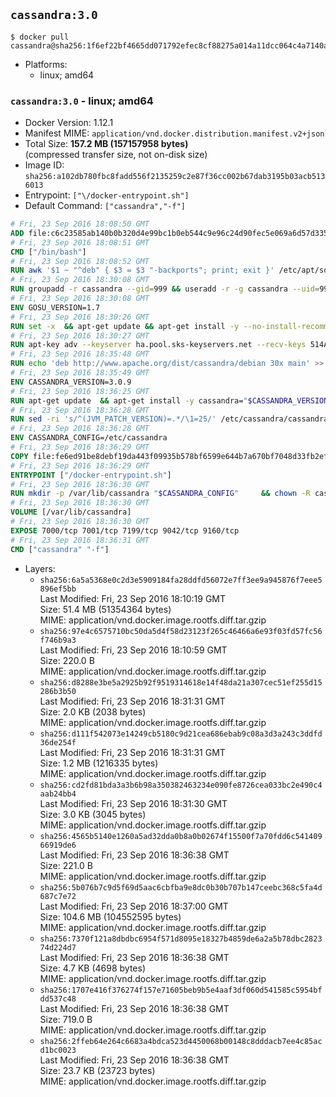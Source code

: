## `cassandra:3.0`

```console
$ docker pull cassandra@sha256:1f6ef22bf4665dd071792efec8cf88275a014a11dcc064c4a7140a577c52dbed
```

-	Platforms:
	-	linux; amd64

### `cassandra:3.0` - linux; amd64

-	Docker Version: 1.12.1
-	Manifest MIME: `application/vnd.docker.distribution.manifest.v2+json`
-	Total Size: **157.2 MB (157157958 bytes)**  
	(compressed transfer size, not on-disk size)
-	Image ID: `sha256:a102db780fbc8fadd556f2135259c2e87f36cc002b67dab3195b03acb5136013`
-	Entrypoint: `["\/docker-entrypoint.sh"]`
-	Default Command: `["cassandra","-f"]`

```dockerfile
# Fri, 23 Sep 2016 18:08:50 GMT
ADD file:c6c23585ab140b0b320d4e99bc1b0eb544c9e96c24d90fec5e069a6d57d335ca in / 
# Fri, 23 Sep 2016 18:08:51 GMT
CMD ["/bin/bash"]
# Fri, 23 Sep 2016 18:08:52 GMT
RUN awk '$1 ~ "^deb" { $3 = $3 "-backports"; print; exit }' /etc/apt/sources.list > /etc/apt/sources.list.d/backports.list
# Fri, 23 Sep 2016 18:30:08 GMT
RUN groupadd -r cassandra --gid=999 && useradd -r -g cassandra --uid=999 cassandra
# Fri, 23 Sep 2016 18:30:08 GMT
ENV GOSU_VERSION=1.7
# Fri, 23 Sep 2016 18:30:26 GMT
RUN set -x 	&& apt-get update && apt-get install -y --no-install-recommends ca-certificates wget && rm -rf /var/lib/apt/lists/* 	&& wget -O /usr/local/bin/gosu "https://github.com/tianon/gosu/releases/download/$GOSU_VERSION/gosu-$(dpkg --print-architecture)" 	&& wget -O /usr/local/bin/gosu.asc "https://github.com/tianon/gosu/releases/download/$GOSU_VERSION/gosu-$(dpkg --print-architecture).asc" 	&& export GNUPGHOME="$(mktemp -d)" 	&& gpg --keyserver ha.pool.sks-keyservers.net --recv-keys B42F6819007F00F88E364FD4036A9C25BF357DD4 	&& gpg --batch --verify /usr/local/bin/gosu.asc /usr/local/bin/gosu 	&& rm -r "$GNUPGHOME" /usr/local/bin/gosu.asc 	&& chmod +x /usr/local/bin/gosu 	&& gosu nobody true 	&& apt-get purge -y --auto-remove ca-certificates wget
# Fri, 23 Sep 2016 18:30:27 GMT
RUN apt-key adv --keyserver ha.pool.sks-keyservers.net --recv-keys 514A2AD631A57A16DD0047EC749D6EEC0353B12C
# Fri, 23 Sep 2016 18:35:48 GMT
RUN echo 'deb http://www.apache.org/dist/cassandra/debian 30x main' >> /etc/apt/sources.list.d/cassandra.list
# Fri, 23 Sep 2016 18:35:49 GMT
ENV CASSANDRA_VERSION=3.0.9
# Fri, 23 Sep 2016 18:36:25 GMT
RUN apt-get update 	&& apt-get install -y cassandra="$CASSANDRA_VERSION" 	&& rm -rf /var/lib/apt/lists/*
# Fri, 23 Sep 2016 18:36:28 GMT
RUN sed -ri 's/^(JVM_PATCH_VERSION)=.*/\1=25/' /etc/cassandra/cassandra-env.sh
# Fri, 23 Sep 2016 18:36:28 GMT
ENV CASSANDRA_CONFIG=/etc/cassandra
# Fri, 23 Sep 2016 18:36:29 GMT
COPY file:fe6ed91be8debf19da443f09935b578bf6599e644b7a670bf7048d33fb2efa9e in /docker-entrypoint.sh 
# Fri, 23 Sep 2016 18:36:29 GMT
ENTRYPOINT ["/docker-entrypoint.sh"]
# Fri, 23 Sep 2016 18:36:30 GMT
RUN mkdir -p /var/lib/cassandra "$CASSANDRA_CONFIG" 	&& chown -R cassandra:cassandra /var/lib/cassandra "$CASSANDRA_CONFIG" 	&& chmod 777 /var/lib/cassandra "$CASSANDRA_CONFIG"
# Fri, 23 Sep 2016 18:36:30 GMT
VOLUME [/var/lib/cassandra]
# Fri, 23 Sep 2016 18:36:30 GMT
EXPOSE 7000/tcp 7001/tcp 7199/tcp 9042/tcp 9160/tcp
# Fri, 23 Sep 2016 18:36:31 GMT
CMD ["cassandra" "-f"]
```

-	Layers:
	-	`sha256:6a5a5368e0c2d3e5909184fa28ddfd56072e7ff3ee9a945876f7eee5896ef5bb`  
		Last Modified: Fri, 23 Sep 2016 18:10:19 GMT  
		Size: 51.4 MB (51354364 bytes)  
		MIME: application/vnd.docker.image.rootfs.diff.tar.gzip
	-	`sha256:97e4c6575710bc50da5d4f58d23123f265c46466a6e93f03fd57fc56f746b9a3`  
		Last Modified: Fri, 23 Sep 2016 18:10:59 GMT  
		Size: 220.0 B  
		MIME: application/vnd.docker.image.rootfs.diff.tar.gzip
	-	`sha256:d8288e3be5a2925b92f9519314618e14f48da21a307cec51ef255d15286b3b50`  
		Last Modified: Fri, 23 Sep 2016 18:31:31 GMT  
		Size: 2.0 KB (2038 bytes)  
		MIME: application/vnd.docker.image.rootfs.diff.tar.gzip
	-	`sha256:d111f542073e14249cb5180c9d21cea686ebab9c08a3d3a243c3ddfd36de254f`  
		Last Modified: Fri, 23 Sep 2016 18:31:31 GMT  
		Size: 1.2 MB (1216335 bytes)  
		MIME: application/vnd.docker.image.rootfs.diff.tar.gzip
	-	`sha256:cd2fd81bda3a3b6b98a350382463234e090fe8726cea033bc2e490c4aab24bb4`  
		Last Modified: Fri, 23 Sep 2016 18:31:30 GMT  
		Size: 3.0 KB (3045 bytes)  
		MIME: application/vnd.docker.image.rootfs.diff.tar.gzip
	-	`sha256:4565b5140e1260a5ad32dda0b8a0b02674f15500f7a70fdd6c54140966919de6`  
		Last Modified: Fri, 23 Sep 2016 18:36:38 GMT  
		Size: 221.0 B  
		MIME: application/vnd.docker.image.rootfs.diff.tar.gzip
	-	`sha256:5b076b7c9d5f69d5aac6cbfba9e8dc0b30b707b147ceebc368c5fa4d687c7e72`  
		Last Modified: Fri, 23 Sep 2016 18:37:00 GMT  
		Size: 104.6 MB (104552595 bytes)  
		MIME: application/vnd.docker.image.rootfs.diff.tar.gzip
	-	`sha256:7370f121a8dbdbc6954f571d8095e18327b4859de6a2a5b78dbc282374d224d7`  
		Last Modified: Fri, 23 Sep 2016 18:36:38 GMT  
		Size: 4.7 KB (4698 bytes)  
		MIME: application/vnd.docker.image.rootfs.diff.tar.gzip
	-	`sha256:1707e416f376274f157e71605beb9b5e4aaf3df060d541585c5954bfdd537c48`  
		Last Modified: Fri, 23 Sep 2016 18:36:38 GMT  
		Size: 719.0 B  
		MIME: application/vnd.docker.image.rootfs.diff.tar.gzip
	-	`sha256:2ffeb64e264c6683a4bdca523d4450068b00148c8dddacb7ee4c85acd1bc0023`  
		Last Modified: Fri, 23 Sep 2016 18:36:38 GMT  
		Size: 23.7 KB (23723 bytes)  
		MIME: application/vnd.docker.image.rootfs.diff.tar.gzip
